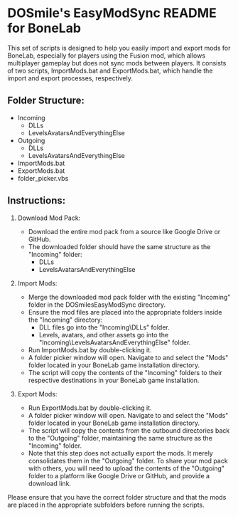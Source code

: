 DOSmile's EasyModSync README for BoneLab
======================================

This set of scripts is designed to help you easily import and export mods for BoneLab, especially for players using the Fusion mod, which allows multiplayer gameplay but does not sync mods between players. It consists of two scripts, ImportMods.bat and ExportMods.bat, which handle the import and export processes, respectively.

Folder Structure:
-----------------
- Incoming
  - DLLs
  - LevelsAvatarsAndEverythingElse
- Outgoing
  - DLLs
  - LevelsAvatarsAndEverythingElse
- ImportMods.bat
- ExportMods.bat
- folder_picker.vbs

Instructions:
--------------

1. Download Mod Pack:
   - Download the entire mod pack from a source like Google Drive or GitHub.
   - The downloaded folder should have the same structure as the "Incoming" folder:
     * DLLs
     * LevelsAvatarsAndEverythingElse

2. Import Mods:
   - Merge the downloaded mod pack folder with the existing "Incoming" folder in the DOSmilesEasyModSync directory.
   - Ensure the mod files are placed into the appropriate folders inside the "Incoming" directory:
     * DLL files go into the "Incoming\DLLs" folder.
     * Levels, avatars, and other assets go into the "Incoming\LevelsAvatarsAndEverythingElse" folder.
   - Run ImportMods.bat by double-clicking it.
   - A folder picker window will open. Navigate to and select the "Mods" folder located in your BoneLab game installation directory.
   - The script will copy the contents of the "Incoming" folders to their respective destinations in your BoneLab game installation.

3. Export Mods:
   - Run ExportMods.bat by double-clicking it.
   - A folder picker window will open. Navigate to and select the "Mods" folder located in your BoneLab game installation directory.
   - The script will copy the contents from the outbound directories back to the "Outgoing" folder, maintaining the same structure as the "Incoming" folder.
   - Note that this step does not actually export the mods. It merely consolidates them in the "Outgoing" folder. To share your mod pack with others, you will need to upload the contents of the "Outgoing" folder to a platform like Google Drive or GitHub, and provide a download link.

Please ensure that you have the correct folder structure and that the mods are placed in the appropriate subfolders before running the scripts.
